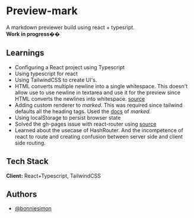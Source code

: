 
# Preview-mark

A markdown previewer build using react + typesript.  
**Work in progress��**
## Learnings

- Configuring a React project using Typescript
- Using typescript for react
- Using TailwindCSS to create UI's.
- HTML converts multiple newline into a single whitespace. This doesn't allow use to use newline in textarea and use it for the preview since HTML converts the newlines into whitespace. [source](https://stackoverflow.com/questions/29574876/line-breaks-not-working-in-textarea-output)
- Adding custom renderer to *marked*. This was required since tailwind defaults all the heading tags. Used the [docs](https://marked.js.org/using_pro#use) of *marked*.
- Using localStorage to persist browser state
- Solved the gh-pages issue with react-router using [source](https://medium.com/@Dragonza/react-router-problem-with-gh-pages-c93a5e243819)
- Learned about the usecase of HashRouter. And the incompetence of react to route and creating confusion between server side and client side routing.

## Tech Stack

**Client:** React+Typescript, TailwindCSS

<!-- **Server:**  -->

  
## Authors

- [@bonniesimon](https://www.github.com/bonniesimon)

  